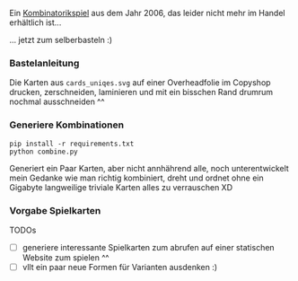 Ein [Kombinatorikspiel](https://boardgamegeek.com/boardgame/22465/dot) aus dem Jahr 2006, das leider nicht mehr im Handel erhältlich ist...

... jetzt zum selberbasteln :)

### Bastelanleitung

Die Karten aus `cards_uniqes.svg` auf einer Overheadfolie im Copyshop drucken, zerschneiden, laminieren und mit ein bisschen Rand drumrum nochmal ausschneiden ^^

### Generiere Kombinationen

```
pip install -r requirements.txt
python combine.py
```

Generiert ein Paar Karten, aber nicht annhährend alle, noch unterentwickelt mein Gedanke wie man richtig kombiniert, dreht und ordnet ohne ein Gigabyte langweilige triviale Karten alles zu verrauschen XD

### Vorgabe Spielkarten

TODOs

* [ ] generiere interessante Spielkarten zum abrufen auf einer statischen Website zum spielen ^^
* [ ] vllt ein paar neue Formen für Varianten ausdenken :)